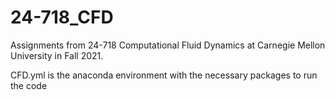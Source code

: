 # 24-718_CFD

Assignments from 24-718 Computational Fluid Dynamics at Carnegie Mellon University in Fall 2021.

CFD.yml is the anaconda environment with the necessary packages to run the code

